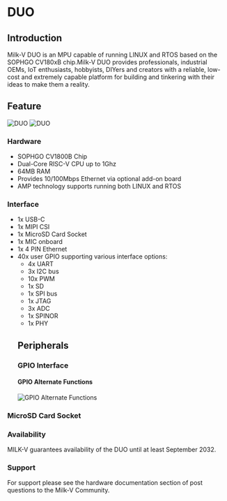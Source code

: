 # DUO
## Introduction
Milk-V DUO is an MPU capable of running LINUX and RTOS based on the SOPHGO CV180xB chip.Milk-V DUO provides professionals, industrial OEMs, IoT enthusiasts, hobbyists, DIYers and creators with a reliable, low-cost and extremely capable platform for building and tinkering with their ideas to make them a reality.
## Feature  
![DUO][DUOLOOK1]
![DUO][DUOLOOK2]
### Hardware
- SOPHGO CV1800B Chip
- Dual-Core RISC-V CPU up to 1Ghz
- 64MB RAM
- Provides 10/100Mbps Ethernet via optional add-on board
- AMP technology supports running both LINUX and RTOS
### Interface
- 1x USB-C
- 1x MIPI CSI
- 1x MicroSD Card Socket
- 1x MIC onboard
- 1x 4 PIN Ethernet 
- 40x user GPIO supporting various interface options:  
    - 4x UART
    - 3x I2C bus
    - 10x PWM
    - 1x SD
    - 1x SPI bus
    - 1x JTAG
    - 3x ADC
    - 1x SPINOR
    - 1x PHY
    ## Peripherals
    ### GPIO Interface
    #### GPIO Alternate Functions
    ![GPIO Alternate Functions][PIN]
### MicroSD Card Socket
### Availability
MILK-V guarantees availability of the DUO until at least September 2032.
### Support
For support please see the hardware documentation section of post questions to the Milk-V Community.

[PIN]: /DOUImage/DUOPINOUT.png
[DUOLOOK1]: /DOUImage/front.png
[DUOLOOK2]:/DOUImage/back.png
